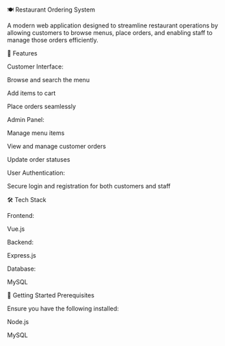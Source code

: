 🍽️ Restaurant Ordering System

A modern web application designed to streamline restaurant operations by allowing customers to browse menus, place orders, and enabling staff to manage those orders efficiently.

📌 Features

Customer Interface:

Browse and search the menu

Add items to cart

Place orders seamlessly

Admin Panel:

Manage menu items

View and manage customer orders

Update order statuses

User Authentication:

Secure login and registration for both customers and staff

🛠️ Tech Stack

Frontend:

Vue.js

Backend:

Express.js

Database:

MySQL

🚀 Getting Started
Prerequisites

Ensure you have the following installed:

Node.js

MySQL
